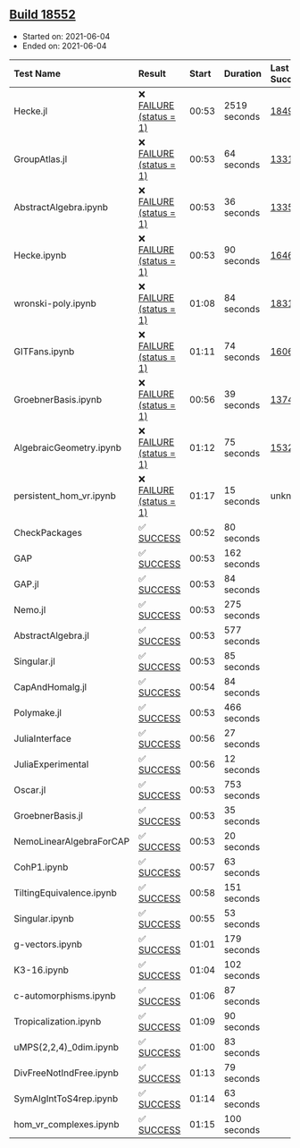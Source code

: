 ## [Build 18552](https://oscarci.mathematik.uni-kl.de/job/oscar/18552/)

* Started on: 2021-06-04
* Ended on: 2021-06-04

| Test Name    | Result | Start | Duration | Last Success | First Failure |
|:-------------|:-------|:------|:---------|:-------------|:--------------|
| Hecke.jl | ❌ [FAILURE (status = 1)](https://oscarci.mathematik.uni-kl.de/job/oscar/18552/artifact/logs/build-18552/Hecke.jl.log) | 00:53 | 2519 seconds | [18490](https://oscarci.mathematik.uni-kl.de/job/oscar/18490/) | [18491](https://oscarci.mathematik.uni-kl.de/job/oscar/18491/) |
| GroupAtlas.jl | ❌ [FAILURE (status = 1)](https://oscarci.mathematik.uni-kl.de/job/oscar/18552/artifact/logs/build-18552/GroupAtlas.jl.log) | 00:53 | 64 seconds | [13311](https://oscarci.mathematik.uni-kl.de/job/oscar/13311/) | [13312](https://oscarci.mathematik.uni-kl.de/job/oscar/13312/) |
| AbstractAlgebra.ipynb | ❌ [FAILURE (status = 1)](https://oscarci.mathematik.uni-kl.de/job/oscar/18552/artifact/logs/build-18552/AbstractAlgebra.ipynb.log) | 00:53 | 36 seconds | [13355](https://oscarci.mathematik.uni-kl.de/job/oscar/13355/) | [13356](https://oscarci.mathematik.uni-kl.de/job/oscar/13356/) |
| Hecke.ipynb | ❌ [FAILURE (status = 1)](https://oscarci.mathematik.uni-kl.de/job/oscar/18552/artifact/logs/build-18552/Hecke.ipynb.log) | 00:53 | 90 seconds | [16463](https://oscarci.mathematik.uni-kl.de/job/oscar/16463/) | [16464](https://oscarci.mathematik.uni-kl.de/job/oscar/16464/) |
| wronski-poly.ipynb | ❌ [FAILURE (status = 1)](https://oscarci.mathematik.uni-kl.de/job/oscar/18552/artifact/logs/build-18552/wronski-poly.ipynb.log) | 01:08 | 84 seconds | [18314](https://oscarci.mathematik.uni-kl.de/job/oscar/18314/) | [18315](https://oscarci.mathematik.uni-kl.de/job/oscar/18315/) |
| GITFans.ipynb | ❌ [FAILURE (status = 1)](https://oscarci.mathematik.uni-kl.de/job/oscar/18552/artifact/logs/build-18552/GITFans.ipynb.log) | 01:11 | 74 seconds | [16068](https://oscarci.mathematik.uni-kl.de/job/oscar/16068/) | [16069](https://oscarci.mathematik.uni-kl.de/job/oscar/16069/) |
| GroebnerBasis.ipynb | ❌ [FAILURE (status = 1)](https://oscarci.mathematik.uni-kl.de/job/oscar/18552/artifact/logs/build-18552/GroebnerBasis.ipynb.log) | 00:56 | 39 seconds | [13748](https://oscarci.mathematik.uni-kl.de/job/oscar/13748/) | [13749](https://oscarci.mathematik.uni-kl.de/job/oscar/13749/) |
| AlgebraicGeometry.ipynb | ❌ [FAILURE (status = 1)](https://oscarci.mathematik.uni-kl.de/job/oscar/18552/artifact/logs/build-18552/AlgebraicGeometry.ipynb.log) | 01:12 | 75 seconds | [15322](https://oscarci.mathematik.uni-kl.de/job/oscar/15322/) | [15323](https://oscarci.mathematik.uni-kl.de/job/oscar/15323/) |
| persistent_hom_vr.ipynb | ❌ [FAILURE (status = 1)](https://oscarci.mathematik.uni-kl.de/job/oscar/18552/artifact/logs/build-18552/persistent_hom_vr.ipynb.log) | 01:17 | 15 seconds | unknown | unknown |
| CheckPackages | ✅ [SUCCESS](https://oscarci.mathematik.uni-kl.de/job/oscar/18552/artifact/logs/build-18552/CheckPackages.log) | 00:52 | 80 seconds |  |  |
| GAP | ✅ [SUCCESS](https://oscarci.mathematik.uni-kl.de/job/oscar/18552/artifact/logs/build-18552/GAP.log) | 00:53 | 162 seconds |  |  |
| GAP.jl | ✅ [SUCCESS](https://oscarci.mathematik.uni-kl.de/job/oscar/18552/artifact/logs/build-18552/GAP.jl.log) | 00:53 | 84 seconds |  |  |
| Nemo.jl | ✅ [SUCCESS](https://oscarci.mathematik.uni-kl.de/job/oscar/18552/artifact/logs/build-18552/Nemo.jl.log) | 00:53 | 275 seconds |  |  |
| AbstractAlgebra.jl | ✅ [SUCCESS](https://oscarci.mathematik.uni-kl.de/job/oscar/18552/artifact/logs/build-18552/AbstractAlgebra.jl.log) | 00:53 | 577 seconds |  |  |
| Singular.jl | ✅ [SUCCESS](https://oscarci.mathematik.uni-kl.de/job/oscar/18552/artifact/logs/build-18552/Singular.jl.log) | 00:53 | 85 seconds |  |  |
| CapAndHomalg.jl | ✅ [SUCCESS](https://oscarci.mathematik.uni-kl.de/job/oscar/18552/artifact/logs/build-18552/CapAndHomalg.jl.log) | 00:54 | 84 seconds |  |  |
| Polymake.jl | ✅ [SUCCESS](https://oscarci.mathematik.uni-kl.de/job/oscar/18552/artifact/logs/build-18552/Polymake.jl.log) | 00:53 | 466 seconds |  |  |
| JuliaInterface | ✅ [SUCCESS](https://oscarci.mathematik.uni-kl.de/job/oscar/18552/artifact/logs/build-18552/JuliaInterface.log) | 00:56 | 27 seconds |  |  |
| JuliaExperimental | ✅ [SUCCESS](https://oscarci.mathematik.uni-kl.de/job/oscar/18552/artifact/logs/build-18552/JuliaExperimental.log) | 00:56 | 12 seconds |  |  |
| Oscar.jl | ✅ [SUCCESS](https://oscarci.mathematik.uni-kl.de/job/oscar/18552/artifact/logs/build-18552/Oscar.jl.log) | 00:53 | 753 seconds |  |  |
| GroebnerBasis.jl | ✅ [SUCCESS](https://oscarci.mathematik.uni-kl.de/job/oscar/18552/artifact/logs/build-18552/GroebnerBasis.jl.log) | 00:53 | 35 seconds |  |  |
| NemoLinearAlgebraForCAP | ✅ [SUCCESS](https://oscarci.mathematik.uni-kl.de/job/oscar/18552/artifact/logs/build-18552/NemoLinearAlgebraForCAP.log) | 00:53 | 20 seconds |  |  |
| CohP1.ipynb | ✅ [SUCCESS](https://oscarci.mathematik.uni-kl.de/job/oscar/18552/artifact/logs/build-18552/CohP1.ipynb.log) | 00:57 | 63 seconds |  |  |
| TiltingEquivalence.ipynb | ✅ [SUCCESS](https://oscarci.mathematik.uni-kl.de/job/oscar/18552/artifact/logs/build-18552/TiltingEquivalence.ipynb.log) | 00:58 | 151 seconds |  |  |
| Singular.ipynb | ✅ [SUCCESS](https://oscarci.mathematik.uni-kl.de/job/oscar/18552/artifact/logs/build-18552/Singular.ipynb.log) | 00:55 | 53 seconds |  |  |
| g-vectors.ipynb | ✅ [SUCCESS](https://oscarci.mathematik.uni-kl.de/job/oscar/18552/artifact/logs/build-18552/g-vectors.ipynb.log) | 01:01 | 179 seconds |  |  |
| K3-16.ipynb | ✅ [SUCCESS](https://oscarci.mathematik.uni-kl.de/job/oscar/18552/artifact/logs/build-18552/K3-16.ipynb.log) | 01:04 | 102 seconds |  |  |
| c-automorphisms.ipynb | ✅ [SUCCESS](https://oscarci.mathematik.uni-kl.de/job/oscar/18552/artifact/logs/build-18552/c-automorphisms.ipynb.log) | 01:06 | 87 seconds |  |  |
| Tropicalization.ipynb | ✅ [SUCCESS](https://oscarci.mathematik.uni-kl.de/job/oscar/18552/artifact/logs/build-18552/Tropicalization.ipynb.log) | 01:09 | 90 seconds |  |  |
| uMPS(2,2,4)_0dim.ipynb | ✅ [SUCCESS](https://oscarci.mathematik.uni-kl.de/job/oscar/18552/artifact/logs/build-18552/uMPS-2-2-4-_0dim.ipynb.log) | 01:00 | 83 seconds |  |  |
| DivFreeNotIndFree.ipynb | ✅ [SUCCESS](https://oscarci.mathematik.uni-kl.de/job/oscar/18552/artifact/logs/build-18552/DivFreeNotIndFree.ipynb.log) | 01:13 | 79 seconds |  |  |
| SymAlgIntToS4rep.ipynb | ✅ [SUCCESS](https://oscarci.mathematik.uni-kl.de/job/oscar/18552/artifact/logs/build-18552/SymAlgIntToS4rep.ipynb.log) | 01:14 | 63 seconds |  |  |
| hom_vr_complexes.ipynb | ✅ [SUCCESS](https://oscarci.mathematik.uni-kl.de/job/oscar/18552/artifact/logs/build-18552/hom_vr_complexes.ipynb.log) | 01:15 | 100 seconds |  |  |

